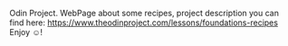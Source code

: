 Odin Project. WebPage about some recipes, project description you can find here: https://www.theodinproject.com/lessons/foundations-recipes
Enjoy ☺!
